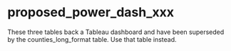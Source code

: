 # proposed_power_dash_xxx

These three tables back a Tableau dashboard and have been superseded by the counties_long_format table. Use that table instead.
